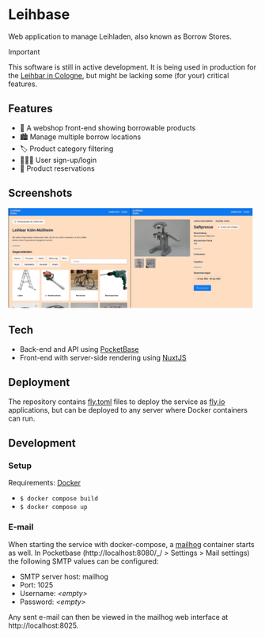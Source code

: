 # Leihbase

Web application to manage Leihladen, also known as Borrow Stores.

> [!IMPORTANT]  
> This software is still in active development. It is being used in production for the [Leihbar in Cologne](https://leihbar-koeln.de/), but might be lacking some (for your) critical features.

## Features

- 🏪 A webshop front-end showing borrowable products
- 🏙️ Manage multiple borrow locations
- 🏷️ Product category filtering
- 🧑‍🤝‍🧑 User sign-up/login
- 🎫 Product reservations

## Screenshots

<img src="./screenshots/screenshot-index-page.png" width="49%" /><img src="./screenshots/screenshot-product-page.png" width="49%" />

## Tech

- Back-end and API using [PocketBase](https://pocketbase.io/)
- Front-end with server-side rendering using [NuxtJS](https://nuxt.com/)

## Deployment

The repository contains [fly.toml](https://fly.io/docs/reference/configuration/)
files to deploy the service as [fly.io](https://fly.io) applications, but can be
deployed to any server where Docker containers can run.

## Development

### Setup

Requirements: [Docker](https://www.docker.com/)

- `$ docker compose build`
- `$ docker compose up`

### E-mail

When starting the service with docker-compose, a
[mailhog](https://hub.docker.com/r/mailhog/mailhog) container starts as well. In
Pocketbase (http://localhost:8080/\_/ > Settings > Mail settings) the following
SMTP values can be configured:

- SMTP server host: mailhog
- Port: 1025
- Username: _\<empty>_
- Password: _\<empty>_

Any sent e-mail can then be viewed in the mailhog web interface at
http://localhost:8025.

